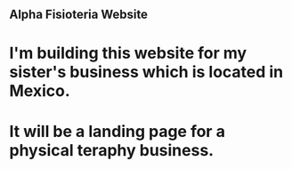 ## Alpha Fisioteria Website

# I'm building this website for my sister's business which is located in Mexico.
# It will be a landing page for a physical teraphy business.
